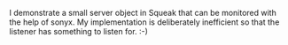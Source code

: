 I demonstrate a small server object in Squeak that can be monitored with the help of sonyx. My implementation is deliberately inefficient so that the listener has something to listen for. :-)